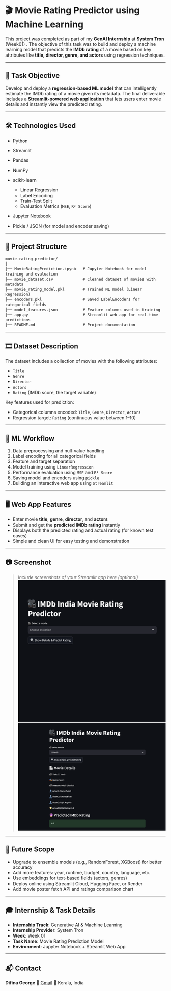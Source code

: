 # 🎬 Movie Rating Predictor using Machine Learning

This project was completed as part of my **GenAI Internship** at **System Tron** (Week01) . The objective of this task was to build and deploy a machine learning model that predicts the **IMDb rating** of a movie based on key attributes like **title, director, genre, and actors** using regression techniques.

---

## 📌 Task Objective

Develop and deploy a **regression-based ML model** that can intelligently estimate the IMDb rating of a movie given its metadata. The final deliverable includes a **Streamlit-powered web application** that lets users enter movie details and instantly view the predicted rating.

---

## 🛠️ Technologies Used

* Python
* Streamlit
* Pandas
* NumPy
* scikit-learn

  * Linear Regression
  * Label Encoding
  * Train-Test Split
  * Evaluation Metrics (`MSE`, `R² Score`)
* Jupyter Notebook
* Pickle / JSON (for model and encoder saving)

---

## 📁 Project Structure

```
movie-rating-predictor/
│
├── MovieRatingPrediction.ipynb   # Jupyter Notebook for model training and evaluation
├── movie_dataset.csv             # Cleaned dataset of movies with metadata
├── movie_rating_model.pkl        # Trained ML model (Linear Regression)
├── encoders.pkl                  # Saved LabelEncoders for categorical fields
├── model_features.json           # Feature columns used in training
├── app.py                        # Streamlit web app for real-time predictions
├── README.md                     # Project documentation
```

---

## 🎞️ Dataset Description

The dataset includes a collection of movies with the following attributes:

* `Title`
* `Genre`
* `Director`
* `Actors`
* `Rating` (IMDb score, the target variable)

Key features used for prediction:

* Categorical columns encoded: `Title`, `Genre`, `Director`, `Actors`
* Regression target: `Rating` (continuous value between 1–10)

---

## 🔄 ML Workflow

1. Data preprocessing and null-value handling
2. Label encoding for all categorical fields
3. Feature and target separation
4. Model training using `LinearRegression`
5. Performance evaluation using `MSE` and `R² Score`
6. Saving model and encoders using `pickle`
7. Building an interactive web app using `Streamlit`

---

## 🖥️ Web App Features

* Enter movie **title**, **genre**, **director**, and **actors**
* Submit and get the **predicted IMDb rating** instantly
* Displays both the predicted rating and actual rating (for known test cases)
* Simple and clean UI for easy testing and demonstration

---

## 📷 Screenshot

> *Include screenshots of your Streamlit app here (optional)*
> ![App Screenshot](SS01.png)
> ![App Screenshot](SS02.png)

---

## 🔧 Future Scope

* Upgrade to ensemble models (e.g., RandomForest, XGBoost) for better accuracy
* Add more features: year, runtime, budget, country, language, etc.
* Use embeddings for text-based fields (actors, genres)
* Deploy online using Streamlit Cloud, Hugging Face, or Render
* Add movie poster fetch API and ratings comparison chart

---

## 🎓 Internship & Task Details

* **Internship Track**: Generative AI & Machine Learning
* **Internship Provider**: System Tron
* **Week**: Week 01
* **Task Name**: Movie Rating Prediction Model
* **Environment**: Jupyter Notebook + Streamlit Web App 

---

## 📬 Contact

**Difina George**
📧 [Gmail](difina.georgecs@gmail.com)
📍 Kerala, India
